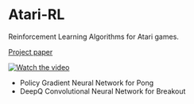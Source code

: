 # Atari-RL

Reinforcement Learning Algorithms for Atari games.

[Project paper](https://github.com/mpc6/Atari-RL/blob/master/Atari-RL.pdf)

[![Watch the video](https://github.com/mpc6/mpc6.github.io/blob/master/YoutubeSnaps/PongRL.PNG)](https://youtu.be/x5hNc-zkpdw)

- Policy Gradient Neural Network for Pong 
- DeepQ Convolutional Neural Network for Breakout
